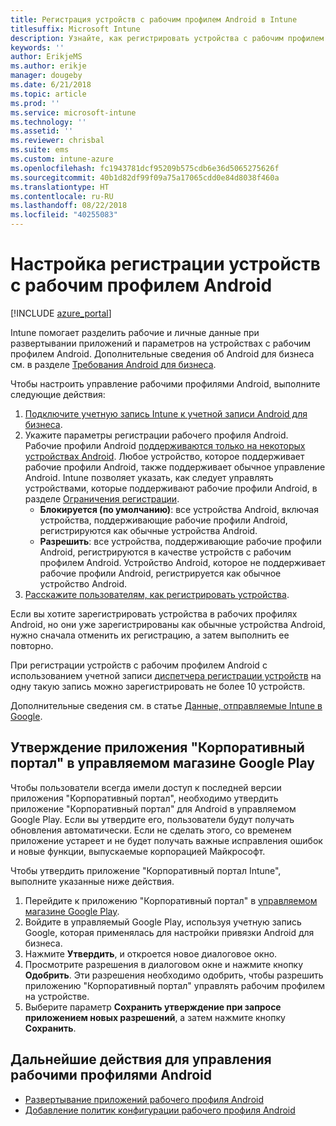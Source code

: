 ```yaml
---
title: Регистрация устройств с рабочим профилем Android в Intune
titlesuffix: Microsoft Intune
description: Узнайте, как регистрировать устройства с рабочим профилем Android в Intune.
keywords: ''
author: ErikjeMS
ms.author: erikje
manager: dougeby
ms.date: 6/21/2018
ms.topic: article
ms.prod: ''
ms.service: microsoft-intune
ms.technology: ''
ms.assetid: ''
ms.reviewer: chrisbal
ms.suite: ems
ms.custom: intune-azure
ms.openlocfilehash: fc1943781dcf95209b575cdb6e36d5065275626f
ms.sourcegitcommit: 40b1d82df99f09a75a17065cdd0e84d8038f460a
ms.translationtype: HT
ms.contentlocale: ru-RU
ms.lasthandoff: 08/22/2018
ms.locfileid: "40255083"
---
```

# <a name="set-up-enrollment-of-android-work-profile-devices"></a>Настройка регистрации устройств с рабочим профилем Android

[!INCLUDE [azure_portal](./includes/azure_portal.md)]

Intune помогает разделить рабочие и личные данные при развертывании приложений и параметров на устройствах с рабочим профилем Android. Дополнительные сведения об Android для бизнеса см. в разделе [Требования Android для бизнеса](https://support.google.com/work/android/answer/6174145?hl=en&ref_topic=6151012).

Чтобы настроить управление рабочими профилями Android, выполните следующие действия:

1. [Подключите учетную запись Intune к учетной записи Android для бизнеса](connect-intune-android-enterprise.md).
2. Укажите параметры регистрации рабочего профиля Android. Рабочие профили Android [поддерживаются только на некоторых устройствах Android](https://support.google.com/work/android/answer/6174145?hl=en&ref_topic=6151012%20style=%22target=new_window%22). Любое устройство, которое поддерживает рабочие профили Android, также поддерживает обычное управление Android. Intune позволяет указать, как следует управлять устройствами, которые поддерживают рабочие профили Android, в разделе [Ограничения регистрации](enrollment-restrictions-set.md).
    - **Блокируется (по умолчанию)**: все устройства Android, включая устройства, поддерживающие рабочие профили Android, регистрируются как обычные устройства Android.
    - **Разрешить**: все устройства, поддерживающие рабочие профили Android, регистрируются в качестве устройств с рабочим профилем Android. Устройство Android, которое не поддерживает рабочие профили Android, регистрируется как обычное устройство Android.
3. [Расскажите пользователям, как регистрировать устройства](/intune-user-help/enroll-your-device-in-intune-android).


Если вы хотите зарегистрировать устройства в рабочих профилях Android, но они уже зарегистрированы как обычные устройства Android, нужно сначала отменить их регистрацию, а затем выполнить ее повторно.

При регистрации устройств с рабочим профилем Android с использованием учетной записи [диспетчера регистрации устройств](device-enrollment-manager-enroll.md) на одну такую запись можно зарегистрировать не более 10 устройств.

Дополнительные сведения см. в статье [Данные, отправляемые Intune в Google](data-intune-sends-to-google.md).

## <a name="approve-the-company-portal-app-in-the-managed-google-play-store"></a>Утверждение приложения "Корпоративный портал" в управляемом магазине Google Play

Чтобы пользователи всегда имели доступ к последней версии приложения "Корпоративный портал", необходимо утвердить приложение "Корпоративный портал" для Android в управляемом Google Play. Если вы утвердите его, пользователи будут получать обновления автоматически. Если не сделать этого, со временем приложение устареет и не будет получать важные исправления ошибок и новые функции, выпускаемые корпорацией Майкрософт.

Чтобы утвердить приложение "Корпоративный портал Intune", выполните указанные ниже действия.

1.  Перейдите к приложению "Корпоративный портал" в [управляемом магазине Google Play](https://play.google.com/work/apps/details?id=com.microsoft.windowsintune.companyportal).
2.  Войдите в управляемый Google Play, используя учетную запись Google, которая применялась для настройки привязки Android для бизнеса.
3.  Нажмите **Утвердить**, и откроется новое диалоговое окно.
4.  Просмотрите разрешения в диалоговом окне и нажмите кнопку **Одобрить**. Эти разрешения необходимо одобрить, чтобы разрешить приложению "Корпоративный портал" управлять рабочим профилем на устройстве.
5.  Выберите параметр **Сохранить утверждение при запросе приложением новых разрешений**, а затем нажмите кнопку **Сохранить**.

## <a name="next-steps-for-android-work-profiles"></a>Дальнейшие действия для управления рабочими профилями Android
- [Развертывание приложений рабочего профиля Android](store-apps-android.md)
- [Добавление политик конфигурации рабочего профиля Android](device-profiles.md)
